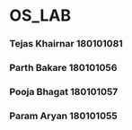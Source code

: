 # OS_LAB

### Tejas Khairnar 180101081
### Parth Bakare   180101056
### Pooja Bhagat   180101057 
### Param Aryan    180101055
